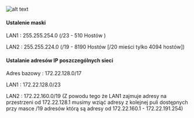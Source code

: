 ![alt text](https://github.com/Novachi/Sieci-Komputerowe/edit/master/zadanie-1/zadanie1.png "Rysunek")

#### Ustalenie maski
LAN1 : 255.255.254.0 (/23 - 510 Hostów )

LAN2 : 255.255.224.0 (/19 - 8190 Hostów [/20 mieści tylko 4094 hostów])

#### Ustalanie adresów IP poszczególnych sieci
Adres bazowy : 172.22.128.0/17

LAN1 : 172.22.128.0/23

LAN2 : 172.22.160.0/19 (Z powodu tego że LAN1 zajmuje adresy na przestrzeni od 172.22.128.1 musimy wziąć adresy z kolejnej puli dostępnych przy masce /19 adresów którą są adresy od 172.22.160.1 - 172.22.191.254)

